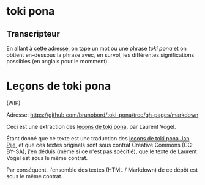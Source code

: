 # toki pona

## Transcripteur

En allant à [cette adresse](http://brunobord.github.io/toki-pona/), on tape un
mot ou une phrase *toki pona* et on obtient en-dessous la phrase avec, en survol,
les différentes significations possibles (en anglais pour le momment).

# Leçons de toki pona

(WIP)

Adresse: https://github.com/brunobord/toki-pona/tree/gh-pages/markdown

Ceci est une extraction des [leçons de toki pona](http://lvogel.free.fr/tokipona/),
par Laurent Vogel.

Étant donné que ce texte est une traduction des [leçons de toki pona Jan Pije](http://en.wikibooks.org/wiki/Updated_jan_Pije%27s_lessons),
et que ces textes originels sont sous contrat Creative Commons (CC-BY-SA), j'en
déduis (même si ce n'est pas spécifié), que le texte de Laurent Vogel est sous
le même contrat.

Par conséquent, l'ensemble des textes (HTML / Markdown) de ce dépôt est sous le
même contrat.
